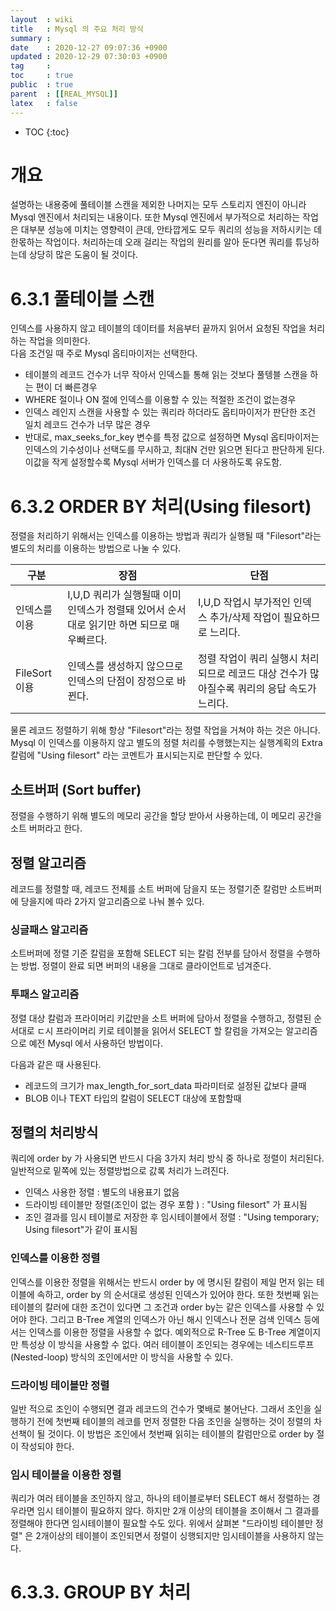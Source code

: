 ```yaml
---
layout  : wiki
title   : Mysql 의 주요 처리 방식
summary : 
date    : 2020-12-27 09:07:36 +0900
updated : 2020-12-29 07:30:03 +0900
tag     : 
toc     : true
public  : true
parent  : [[REAL_MYSQL]]
latex   : false
---
```

* TOC
{:toc}

# 개요  
  설명하는 내용중에 풀테이블 스캔을 제외한 나머지는 모두 스토리지 엔진이 아니라 Mysql 엔진에서 처리되는 내용이다. 또한 Mysql 엔진에서 부가적으로 처리하는 작업은 대부분 성능에 미치는 영향력이 큰데, 안타깝게도 모두 쿼리의 성능을 저하시키는 데 한몫하는 작업이다. 처리하는데 오래 걸리는 작업의 원리를 알아 둔다면 쿼리를 튜닝하는데 상당히 많은 도움이 될 것이다. 
  
# 6.3.1 풀테이블 스캔  
인덱스를 사용하지 않고 테이블의 데이터를 처음부터 끝까지 읽어서 요청된 작업을 처리하는 작업을 의미한다.  
다음 조건일 때 주로 Mysql 옵티마이저는 선택한다.  
- 테이블의 레코드 건수가 너무 작아서 인덱스틑 통해 읽는 것보다 풀텡블 스캔을 하는 편이 더 빠른경우
- WHERE 절이나 ON 절에 인덱스를 이용할 수 있는 적절한 조건이 없는경우
- 인덱스 레인지 스캔을 사용할 수 있는 쿼리라 하더라도 옵티마이저가 판단한 조건 일치 레코드 건수가 너무 많은 경우
- 반대로, max_seeks_for_key 변수를 특정 값으로 설정하면 Mysql 옵티마이저는 인덱스의 기수성이나 선택도를 무시하고, 최대N 건만 읽으면 된다고 판단하게 된다. 이값을 작게 설정할수록 Mysql 서버가 인덱스를 더 사용하도록 유도함. 
  
  
# 6.3.2 ORDER BY 처리(Using filesort)
정렬을 처리하기 위해서는 인덱스를 이용하는 방법과 쿼리가 실행될 때 "Filesort"라는 별도의 처리를 이용하는 방법으로 나눌 수 있다.  

| 구분          | 장점                                                                                      | 단점                                                                                        |
|---------------|-------------------------------------------------------------------------------------------|---------------------------------------------------------------------------------------------|
| 인덱스를 이용 | I,U,D 쿼리가 실행될때 이미 인덱스가 정렬돼 있어서 순서대로 읽기만 하면 되므로 매우빠르다. | I,U,D 작업시 부가적인 인덱스 추가/삭제 작업이 필요하므로 느리다.                            |
| FileSort 이용 | 인덱스를 생성하지 않으므로 인덱스의 단점이 장정으로 바뀐다.                               | 정렬 작업이 쿼리 실행시 처리되므로 레코드 대상 건수가 많아질수록 쿼리의 응답 속도가 느리다. |

물론 레코드 정렬하기 위해 항상 "Filesort"라는 정렬 작업을 거쳐야 하는 것은 아니다. Mysql 이 인덱스를 이용하지 않고 별도의 정렬 처리를 수행했는지는 실행계획의 Extra 칼럼에 "Using filesort" 라는 코멘트가 표시되는지로 판단할 수 있다. 

## 소트버퍼 (Sort buffer)
정렬을 수행하기 위해 별도의 메모리 공간을 할당 받아서 사용하는데, 이 메모리 공간을 소트 버퍼라고 한다.

## 정렬 알고리즘
레코드를 정렬할 때, 레코드 전체를 소트 버퍼에 담을지 또는 정렬기준 칼럼만 소트버퍼에 당을지에 따라 2가지 알고리즘으로 나눠 볼수 있다.

### 싱글패스 알고리즘 
소트버퍼에 정렬 기준 칼럼을 포함해 SELECT 되는 칼럼 전부를 담아서 정렬을 수행하는 방법. 정렬이 완료 되면 버퍼의 내용을 그대로 클라이언트로 넘겨준다. 

### 투패스 알고리즘
정렬 대상 칼럼과 프라이머리 키값만을 소트 버퍼에 담아서 정렬을 수행하고, 정렬된 순서대로 ㄷ시 프라이머리 키로 테이블을 읽어서 SELECT 할 칼럼을 가져오는 알고리즘으로 예전 Mysql 에서 사용하던 방법이다.

다음과 같은 때 사용된다. 
- 레코드의 크기가 max_length_for_sort_data 파라미터로 설정된 값보다 클때
- BLOB 이나 TEXT 타입의 칼럼이 SELECT 대상에 포함할때 


## 정렬의 처리방식 
쿼리에 order by 가 사용되면 반드시 다음 3가지 처리 방식 중 하나로 정렬이 처리된다. 일반적으로 밑쪽에 있는 정렬방법으로 갌록 처리가 느려진다.
- 인덱스 사용한 정렬 : 별도의 내용표기 없음
- 드라이빙 테이블만 정렬(조인이 없는 경우 포함 ) : "Using filesort" 가 표시됨
- 조인 결과를 임시 테이블로 저장한 후 임시테이블에서 정렬 : "Using temporary; Using filesort"가 같이 표시됨


### 인덱스를 이용한 정렬
인덱스를 이용한 정렬을 위해서는 반드시 order by 에 명시된 칼럼이 제일 먼저 읽는 테이블에 속하고, order by 의 순서대로 생성된 인덱스가 있어야 한다. 또한 첫번째 읽는 테이블의 칼러에 대한 조건이 있다면 그 조건과 order by는 같은 인덱스를 사용할 수 있어야 한다. 그리고 B-Tree 계열의 인덱스가 아닌 해시 인덱스나 전문 검색 인덱스 등에서는 인덱스를 이용한 정렬을 사용할 수 없다. 예외적으로 R-Tree 도 B-Tree 계열이지만 특성상 이 방식을 사용할 수 없다. 여러 테이블이 조인되는 경우에는 네스티드루프(Nested-loop) 방식의 조인에서만 이 방식을 사용할 수 있다. 

### 드라이빙 테이블만 정렬
일반 적으로 조인이 수행되면 결과 레코드의 건수가 몇배로 불어난다. 그래서 조인을 실행하기 전에 첫번째 테이블의 레코를 먼저 정렬한 다음 조인을 실행하는 것이 정렬의 차선책이 될 것이다. 이 방법은 조인에서 첫번째 읽히는 테이블의 칼럼만으로 order by 절이 작성되야 한다.

### 임시 테이블을 이용한 정렬
쿼리가 여러 테이블을 조인하지 않고, 하나의 테이블로부터 SELECT 해서 정렬하는 경우라면 임시 테이블이 필요하지 않다. 하지만 2개 이상의 테이블을 조이해서 그 결과를 정렬해야 한다면 임시테이블이 필요할 수도 있다.  위에서 살펴본 "드라이빙 테이블만 정렬" 은 2개이상의 테이블이 조인되면서 정렬이 싱행되지만 임시테이블을 사용하지 않는다.


# 6.3.3. GROUP BY 처리
